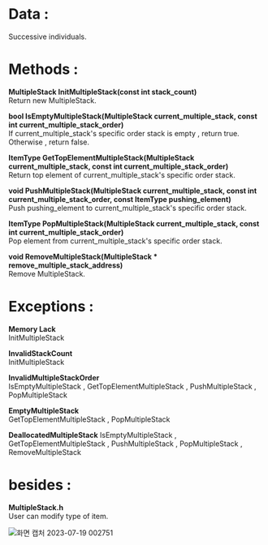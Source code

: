 # Data :   
   
Successive individuals.

   

# Methods :   

**MultipleStack InitMultipleStack(const int stack_count)**   
Return new MultipleStack.     

**bool IsEmptyMultipleStack(MultipleStack current_multiple_stack, const int current_multiple_stack_order)**       
If current_multiple_stack's specific order stack is empty , return true.     
Otherwise , return false.     

**ItemType GetTopElementMultipleStack(MultipleStack current_multiple_stack, const int current_multiple_stack_order)**      
Return top element of current_multiple_stack's specific order stack.      

**void PushMultipleStack(MultipleStack current_multiple_stack, const int current_multiple_stack_order, const ItemType pushing_element)**       
Push pushing_element to current_multiple_stack's specific order stack.     

**ItemType PopMultipleStack(MultipleStack current_multiple_stack, const int current_multiple_stack_order)**     
Pop element from current_multiple_stack's specific order stack.      

**void RemoveMultipleStack(MultipleStack * remove_multiple_stack_address)**      
Remove MultipleStack.      

# Exceptions :

**Memory Lack**   
InitMultipleStack     

**InvalidStackCount**   
InitMultipleStack       

**InvalidMultipleStackOrder**   
IsEmptyMultipleStack , GetTopElementMultipleStack , PushMultipleStack , PopMultipleStack     

**EmptyMultipleStack**   
GetTopElementMultipleStack , PopMultipleStack     

**DeallocatedMultipleStack**
IsEmptyMultipleStack , GetTopElementMultipleStack , PushMultipleStack , PopMultipleStack , RemoveMultipleStack       

# besides : 

**MultipleStack.h**   
User can modify type of item.  

![화면 캡처 2023-07-19 002751](https://github.com/woo-in/DATA-STRUCTURES-Principles-and-Applications/assets/69314509/4a76c5c8-f84c-4083-b688-eac364aa07fb)
